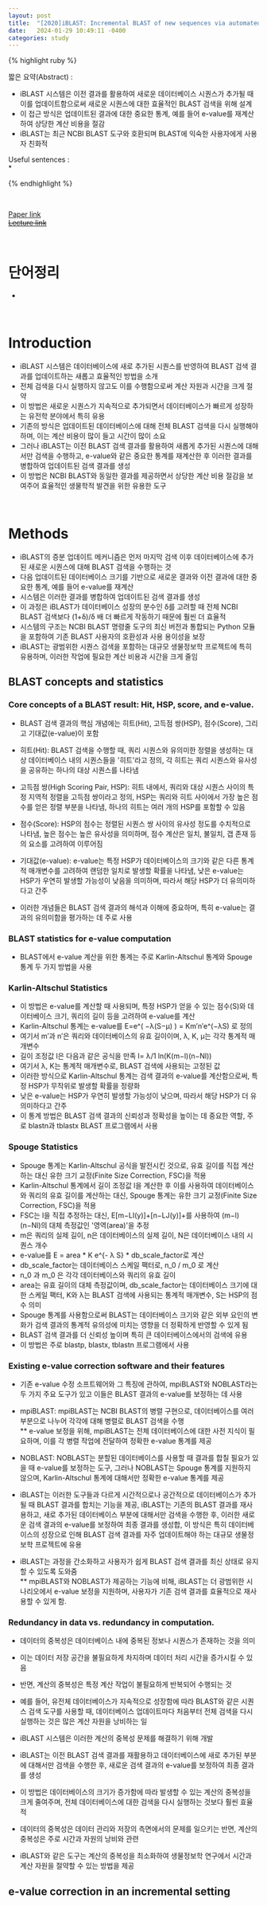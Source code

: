 ```yaml
---
layout: post
title:  "[2020]iBLAST: Incremental BLAST of new sequences via automated e-value correction"
date:   2024-01-29 10:49:11 -0400
categories: study
---
```


{% highlight ruby %}


짧은 요약(Abstract) :    
* iBLAST 시스템은 이전 결과를 활용하여 새로운 데이터베이스 시퀀스가 추가될 때 이를 업데이트함으로써 새로운 시퀀스에 대한 효율적인 BLAST 검색을 위해 설계  
* 이 접근 방식은 업데이트된 결과에 대한 중요한 통계, 예를 들어 e-value를 재계산하여 상당한 계산 비용을 절감  
* iBLAST는 최근 NCBI BLAST 도구와 호환되며 BLAST에 익숙한 사용자에게 사용자 친화적  

Useful sentences :  
*   

{% endhighlight %}  

<br/>

[Paper link](https://drive.google.com/drive/folders/1biyTYigwuGZVoZkoV2X5cYTb5nszcG3Q?usp=sharing)  
[~~Lecture link~~]()  

<br/>

# 단어정리  
*  



<br/>

# Introduction  
* iBLAST 시스템은 데이터베이스에 새로 추가된 시퀀스를 반영하여 BLAST 검색 결과를 업데이트하는 새롭고 효율적인 방법을 소개  
* 전체 검색을 다시 실행하지 않고도 이를 수행함으로써 계산 자원과 시간을 크게 절약  
* 이 방법은 새로운 시퀀스가 지속적으로 추가되면서 데이터베이스가 빠르게 성장하는 유전학 분야에서 특히 유용  
* 기존의 방식은 업데이트된 데이터베이스에 대해 전체 BLAST 검색을 다시 실행해야 하며, 이는 계산 비용이 많이 들고 시간이 많이 소요  
* 그러나 iBLAST는 이전 BLAST 검색 결과를 활용하여 새롭게 추가된 시퀀스에 대해서만 검색을 수행하고, e-value와 같은 중요한 통계를 재계산한 후 이러한 결과를 병합하여 업데이트된 검색 결과를 생성   
* 이 방법은 NCBI BLAST와 동일한 결과를 제공하면서 상당한 계산 비용 절감을 보여주어 효율적인 생물학적 발견을 위한 유용한 도구  

<br/>

# Methods  
* iBLAST의 증분 업데이트 메커니즘은 먼저 마지막 검색 이후 데이터베이스에 추가된 새로운 시퀀스에 대해 BLAST 검색을 수행하는 것  
* 다음 업데이트된 데이터베이스 크기를 기반으로 새로운 결과와 이전 결과에 대한 중요한 통계, 예를 들어 e-value를 재계산  
* 시스템은 이러한 결과를 병합하여 업데이트된 검색 결과를 생성  
* 이 과정은 iBLAST가 데이터베이스 성장의 분수인 δ를 고려할 때 전체 NCBI BLAST 검색보다 (1+δ)/δ 배 더 빠르게 작동하기 때문에 훨씬 더 효율적  
* 시스템의 구조는 NCBI BLAST 명령줄 도구의 최신 버전과 통합되는 Python 모듈을 포함하여 기존 BLAST 사용자의 호환성과 사용 용이성을 보장  
* iBLAST는 광범위한 시퀀스 검색을 포함하는 대규모 생물정보학 프로젝트에 특히 유용하며, 이러한 작업에 필요한 계산 비용과 시간을 크게 줄임  

## BLAST concepts and statistics  
### Core concepts of a BLAST result: Hit, HSP, score, and e-value.  
* BLAST 검색 결과의 핵심 개념에는 히트(Hit), 고득점 쌍(HSP), 점수(Score), 그리고 기대값(e-value)이 포함  
* 히트(Hit): BLAST 검색을 수행할 때, 쿼리 시퀀스와 유의미한 정렬을 생성하는 대상 데이터베이스 내의 시퀀스들을 '히트'라고 정의, 각 히트는 쿼리 시퀀스와 유사성을 공유하는 하나의 대상 시퀀스를 나타냄  

* 고득점 쌍(High Scoring Pair, HSP): 히트 내에서, 쿼리와 대상 시퀀스 사이의 특정 지역적 정렬을 고득점 쌍이라고 정의, HSP는 쿼리와 히트 사이에서 가장 높은 점수를 얻은 정렬 부분을 나타냄,  하나의 히트는 여러 개의 HSP를 포함할 수 있음  

* 점수(Score): HSP의 점수는 정렬된 시퀀스 쌍 사이의 유사성 정도를 수치적으로 나타냄, 높은 점수는 높은 유사성을 의미하며, 점수 계산은 일치, 불일치, 갭 존재 등의 요소를 고려하여 이루어짐  

* 기대값(e-value): e-value는 특정 HSP가 데이터베이스의 크기와 같은 다른 통계적 매개변수를 고려하여 랜덤한 일치로 발생할 확률을 나타냄, 낮은 e-value는 HSP가 우연히 발생할 가능성이 낮음을 의미하며, 따라서 해당 HSP가 더 유의미하다고 간주  

* 이러한 개념들은 BLAST 검색 결과의 해석과 이해에 중요하며, 특히 e-value는 결과의 유의미함을 평가하는 데 주로 사용  


### BLAST statistics for e-value computation  
* BLAST에서 e-value 계산을 위한 통계는 주로 Karlin-Altschul 통계와 Spouge 통계 두 가지 방법을 사용  


### Karlin-Altschul Statistics  
* 이 방법은 e-value를 계산할 때 사용되며, 특정 HSP가 얻을 수 있는 점수(S)와 데이터베이스 크기, 쿼리의 길이 등을 고려하여 e-value를 계산  
* Karlin-Altschul 통계는 e-value를 E=e^( −λ(S−μ) ) = Km′n′e^(−λS) 로 정의  
* 여기서 m′과 n′은 쿼리와 데이터베이스의 유효 길이이며, λ, K, μ는 각각 통계적 매개변수  
* 길이 조정값 l은 다음과 같은 공식을 만족 l= λ/1 ln(K(m−l)(n−Nl))  
* 여기서 λ, K는 통계적 매개변수로, BLAST 검색에 사용되는 고정된 값  
* 이러한 방식으로 Karlin-Altschul 통계는 검색 결과의 e-value를 계산함으로써, 특정 HSP가 무작위로 발생할 확률을 정량화  
* 낮은 e-value는 HSP가 우연히 발생할 가능성이 낮으며, 따라서 해당 HSP가 더 유의미하다고 간주  
* 이 통계 방법은 BLAST 검색 결과의 신뢰성과 정확성을 높이는 데 중요한 역할, 주로 blastn과 tblastx BLAST 프로그램에서 사용  

### Spouge Statistics  
* Spouge 통계는 Karlin-Altschul 공식을 발전시킨 것으로, 유효 길이를 직접 계산하는 대신 유한 크기 교정(Finite Size Correction, FSC)을 적용  
* Karlin-Altschul 통계에서 길이 조정값 l을 계산한 후 이를 사용하여 데이터베이스와 쿼리의 유효 길이를 계산하는 대신, Spouge 통계는 유한 크기 교정(Finite Size Correction, FSC)을 적용  
* FSC는 l을 직접 추정하는 대신, E[m−LI(y)]+[n−LJ(y)]+를 사용하여 (m−l)(n−Nl)의 대체 측정값인 '영역(area)'을 추정  
* m은 쿼리의 실제 길이, n은 데이터베이스의 실제 길이, N은 데이터베이스 내의 시퀀스 개수  
* e-value를 E = area *  K e^{- λ S} * db_scale_factor로 계산  
* db_scale_factor는 데이터베이스 스케일 팩터로, n_0  / m_0 로 계산  
* n_0 과 m_0  은 각각 데이터베이스와 쿼리의 유효 길이  
* area는 유효 길이의 대체 측정값이며, db_scale_factor는 데이터베이스 크기에 대한 스케일 팩터, K와 λ는 BLAST 검색에 사용되는 통계적 매개변수, S는 HSP의 점수 의미   
* Spouge 통계를 사용함으로써 BLAST는 데이터베이스 크기와 같은 외부 요인의 변화가 검색 결과의 통계적 유의성에 미치는 영향을 더 정확하게 반영할 수 있게 됨  
* BLAST 검색 결과를 더 신뢰성 높이며 특히 큰 데이터베이스에서의 검색에 유용  
* 이 방법은 주로 blastp, blastx, tblastn 프로그램에서 사용    


### Existing e-value correction software and their features  
* 기존 e-value 수정 소프트웨어와 그 특징에 관하여, mpiBLAST와 NOBLAST라는 두 가지 주요 도구가 있고 이들은 BLAST 결과의 e-value를 보정하는 데 사용  

* mpiBLAST: mpiBLAST는 NCBI BLAST의 병렬 구현으로, 데이터베이스를 여러 부분으로 나누어 각각에 대해 병렬로 BLAST 검색을 수행  
** e-value 보정을 위해, mpiBLAST는 전체 데이터베이스에 대한 사전 지식이 필요하며, 이를 각 병렬 작업에 전달하여 정확한 e-value 통계를 제공  

* NOBLAST: NOBLAST는 분할된 데이터베이스를 사용할 때 결과를 합칠 필요가 있을 때 e-value를 보정하는 도구, 그러나 NOBLAST는 Spouge 통계를 지원하지 않으며, Karlin-Altschul 통계에 대해서만 정확한 e-value 통계를 제공  

* iBLAST는 이러한 도구들과 다르게 시간적으로나 공간적으로 데이터베이스가 추가될 때 BLAST 결과를 합치는 기능을 제공, iBLAST는 기존의 BLAST 결과를 재사용하고, 새로 추가된 데이터베이스 부분에 대해서만 검색을 수행한 후, 이러한 새로운 검색 결과의 e-value를 보정하여 최종 결과를 생성합, 이 방식은 특히 데이터베이스의 성장으로 인해 BLAST 검색 결과를 자주 업데이트해야 하는 대규모 생물정보학 프로젝트에 유용  

* iBLAST는 과정을 간소화하고 사용자가 쉽게 BLAST 검색 결과를 최신 상태로 유지할 수 있도록 도와줌  
** mpiBLAST와 NOBLAST가 제공하는 기능에 비해, iBLAST는 더 광범위한 시나리오에서 e-value 보정을 지원하며, 사용자가 기존 검색 결과를 효율적으로 재사용할 수 있게 함​​.  


### Redundancy in data vs. redundancy in computation.  
* 데이터의 중복성은 데이터베이스 내에 중복된 정보나 시퀀스가 존재하는 것을 의미  
* 이는 데이터 저장 공간을 불필요하게 차지하며 데이터 처리 시간을 증가시킬 수 있음  
* 반면, 계산의 중복성은 특정 계산 작업이 불필요하게 반복되어 수행되는 것  
* 예를 들어, 유전체 데이터베이스가 지속적으로 성장함에 따라 BLAST와 같은 시퀀스 검색 도구를 사용할 때, 데이터베이스 업데이트마다 처음부터 전체 검색을 다시 실행하는 것은 많은 계산 자원을 낭비하는 일   

* iBLAST 시스템은 이러한 계산의 중복성 문제를 해결하기 위해 개발  
* iBLAST는 이전 BLAST 검색 결과를 재활용하고 데이터베이스에 새로 추가된 부분에 대해서만 검색을 수행한 후, 새로운 검색 결과의 e-value를 보정하여 최종 결과를 생성  
* 이 방법은 데이터베이스의 크기가 증가함에 따라 발생할 수 있는 계산의 중복성을 크게 줄여주며, 전체 데이터베이스에 대한 검색을 다시 실행하는 것보다 훨씬 효율적  

* 데이터의 중복성은 데이터 관리와 저장의 측면에서의 문제를 일으키는 반면, 계산의 중복성은 주로 시간과 자원의 낭비와 관련  
* iBLAST와 같은 도구는 계산의 중복성을 최소화하여 생물정보학 연구에서 시간과 계산 자원을 절약할 수 있는 방법을 제공  


## e-value correction in an incremental setting  




